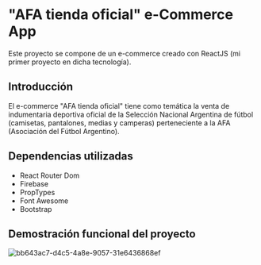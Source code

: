 # "AFA tienda oficial" e-Commerce App

Este proyecto se compone de un e-commerce creado con ReactJS (mi primer proyecto en dicha tecnología).

## Introducción

El e-commerce "AFA tienda oficial" tiene como temática la venta de indumentaria deportiva oficial de la Selección Nacional Argentina de fútbol (camisetas, pantalones, medias y camperas) perteneciente a la AFA (Asociación del Fútbol Argentino).

## Dependencias utilizadas

- React Router Dom
- Firebase
- PropTypes
- Font Awesome
- Bootstrap

## Demostración funcional del proyecto

![bb643ac7-d4c5-4a8e-9057-31e6436868ef](https://user-images.githubusercontent.com/83318811/135744459-29a99efa-cf1e-4ee0-85ff-06924da99370.gif)
